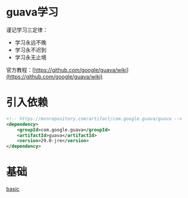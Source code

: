# guava学习

谨记学习三定律：

* 学习永远不晚
* 学习永不迟到
* 学习永无止境

官方教程：[https://github.com/google/guava/wiki](https://github.com/google/guava/wiki)

# 引入依赖

```xml
<!-- https://mvnrepository.com/artifact/com.google.guava/guava -->
<dependency>
    <groupId>com.google.guava</groupId>
    <artifactId>guava</artifactId>
    <version>29.0-jre</version>
</dependency>
```

# 基础

[basic](src/main/java/com/jimo/basic)

